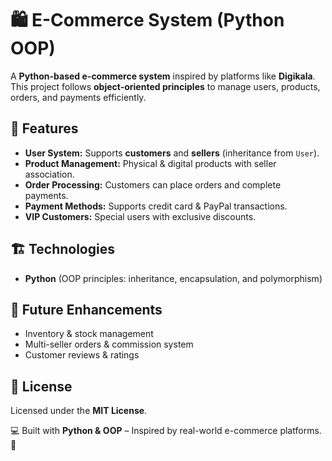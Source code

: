 # 🛍️ E-Commerce System (Python OOP)  

A **Python-based e-commerce system** inspired by platforms like **Digikala**. This project follows **object-oriented principles** to manage users, products, orders, and payments efficiently.  

## 🚀 Features  
- **User System:** Supports **customers** and **sellers** (inheritance from `User`).  
- **Product Management:** Physical & digital products with seller association.  
- **Order Processing:** Customers can place orders and complete payments.  
- **Payment Methods:** Supports credit card & PayPal transactions.  
- **VIP Customers:** Special users with exclusive discounts.  

## 🏗️ Technologies  
- **Python** (OOP principles: inheritance, encapsulation, and polymorphism)  

## 🔧 Future Enhancements  
- Inventory & stock management  
- Multi-seller orders & commission system  
- Customer reviews & ratings  

## 📜 License  
Licensed under the **MIT License**.  

💻 Built with **Python & OOP** – Inspired by real-world e-commerce platforms. 🚀  

